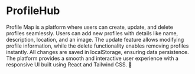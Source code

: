 ﻿# ProfileHub
Profile Map is a platform where users can create, update, and delete profiles seamlessly. Users can add new profiles with details like name, description, location, and an image. The update feature allows modifying profile information, while the delete functionality enables removing profiles instantly. All changes are saved in localStorage, ensuring data persistence. The platform provides a smooth and interactive user experience with a responsive UI built using React and Tailwind CSS. 🚀
